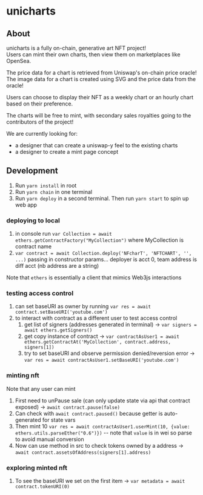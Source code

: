 # unicharts

## About

unicharts is a fully on-chain, generative art NFT project!  
Users can mint their own charts, then view them on marketplaces like OpenSea.  

The price data for a chart is retrieved from Uniswap's on-chain price oracle!  
The image data for a chart is created using SVG and the price data from the oracle!  

Users can choose to display their NFT as a weekly chart or an hourly chart based on their preference.  

The charts will be free to mint, with secondary sales royalties going to the contributors of the project!  

We are currently looking for:
 * a designer that can create a uniswap-y feel to the existing charts
 * a designer to create a mint page concept


## Development
1. Run `yarn install` in root
1. Run `yarn chain` in one terminal
1. Run `yarn deploy` in a second terminal. Then run `yarn start` to spin up web app


### deploying to local
1. in console run `var Collection = await ethers.getContractFactory("MyCollection")` where MyCollection is contract name
1. `var contract = await Collection.deploy('NFcharT', 'NFTCHART', '', ...)` passing in constructor params... deployer is acct 0, team address is diff acct (nb address are a string)


Note that `ethers` is essentially a client that mimics Web3js interactions

### testing access control
1. can set baseURI as owner by running `var res = await contract.setBaseURI('youtube.com')`
1. to interact with contract as a different user to test access control
    1. get list of signers (addresses generated in terminal) -> `var signers = await ethers.getSigners()`
    1. get copy instance of contract -> `var contractAsUser1 = await ethers.getContractAt('MyCollection', contract.address, signers[1])`
    1. try to set baseURI and observe permission denied/reversion error -> `var res = await contractAsUser1.setBaseURI('youtube.com')`

### minting nft
Note that any user can mint
1. First need to unPause sale (can only update state via api that contract exposed) -> `await contract.pause(false)`
1. Can check with `await contract.paused()` because getter is auto-generated for state vars
1. Then mint 10 `var res = await contractAsUser1.userMint(10, {value: ethers.utils.parseEther("0.6")})` -- note that `value` is in wei so parse to avoid manual conversion
1. Now can use method in src to check tokens owned by a address -> `await contract.assetsOfAddress(signers[1].address)`

### exploring minted nft
1. To see the baseURI we set on the first item -> `var metadata = await contract.tokenURI(0)`
